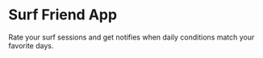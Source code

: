 <h1>Surf Friend App</h1>
<p>Rate your surf sessions and get notifies when daily conditions match your favorite days.</p>
